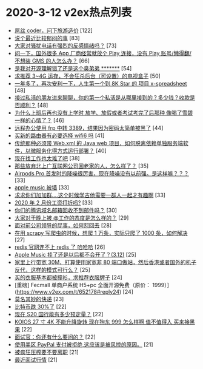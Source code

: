 # 2020-3-12 v2ex热点列表

+ [屌丝 coder，问下旅游造价](https://www.v2ex.com/t/652080#reply122) [122]
+ [说个最近比较郁闷的事](https://www.v2ex.com/t/652203#reply83) [83]
+ [大家对骚扰电话有强烈的反感情绪吗？](https://www.v2ex.com/t/652077#reply73) [73]
+ [问一下，国外很多 App 厂商经常就放个 Play 连接，没有 Play 账号/懒得翻/不想装 GMS 的人怎么办？](https://www.v2ex.com/t/652266#reply66) [66]
+ [是我对开源理解错了还是这个臭弟弟 *******](https://www.v2ex.com/t/652086#reply54) [54]
+ [求推荐 3~4G 运存，不会狂杀后台（可设置）的电视盒子](https://www.v2ex.com/t/652119#reply50) [50]
+ [一年多了，再次安利一下，人生第一个到 8K Star 的 项目 x-spreadsheet](https://www.v2ex.com/t/652066#reply48) [48]
+ [接过私活的朋友进来聊聊，你的第一个私活是从哪里接到的？多少钱？收款是否顺利？](https://www.v2ex.com/t/652212#reply48) [48]
+ [为什么上班后再也没有上学时 放学、放假或者考试考完了后那种 像喝了雪碧一样的心情了？](https://www.v2ex.com/t/652180#reply46) [46]
+ [远程办公使用 frp 中转 3389，结果因为密码太简单被黑了](https://www.v2ex.com/t/652129#reply44) [44]
+ [买新的路由器有必要选择 wifi6 吗](https://www.v2ex.com/t/652137#reply41) [41]
+ [传统那种必须带 Web.xml 的 Java web 项目，如何脱离依赖单独服务端软件，以微服务化得方式运行部署？](https://www.v2ex.com/t/652076#reply40) [40]
+ [现在找工作也太难了吧](https://www.v2ex.com/t/652157#reply38) [38]
+ [那些放弃北上广互联网公司回老家的人，怎么样了？](https://www.v2ex.com/t/652069#reply35) [35]
+ [Airpods Pro 首发时的降噪很厉害，现在降噪没有以前强。是这样嘛？？？](https://www.v2ex.com/t/652051#reply33) [33]
+ [apple music 被墙](https://www.v2ex.com/t/652072#reply33) [33]
+ [求求你们加加群....这个时候学吉他需要一群人一起才有趣啊](https://www.v2ex.com/t/652127#reply33) [33]
+ [2020 年 2 月份工资打折吗?](https://www.v2ex.com/t/652221#reply33) [33]
+ [你们的腾讯域名邮箱回收不到邮件吗？](https://www.v2ex.com/t/652133#reply30) [30]
+ [大家对于晚上被 @工作的态度是怎么样的？](https://www.v2ex.com/t/652128#reply29) [29]
+ [面对前公司领导的屁事，如何怼回去](https://www.v2ex.com/t/652226#reply28) [28]
+ [在用 scrapy 写爬虫的时候，想爬 1 万条，实际只爬了 1000 条，如何解决](https://www.v2ex.com/t/652074#reply27) [27]
+ [redis 官网连不上 redis 了 哈哈哈](https://www.v2ex.com/t/652220#reply26) [26]
+ [Apple Music 挂了还是以后都不会开了？(3.12)](https://www.v2ex.com/t/652071#reply25) [25]
+ [家里上行带宽 30M，打算使用家宽非 80 端口做站，然后香港或者国外的机子反代，这样的模式可行么？](https://www.v2ex.com/t/652245#reply25) [25]
+ [买的衣服基本都被撞衫，求推荐衣服牌子](https://www.v2ex.com/t/652149#reply24) [24]
+ [重磅] Fecmall 单商户系统 H5+pc 全面开源免费（原价： 1999）](https://www.v2ex.com/t/652178#reply24) [24]
+ [莫名其妙的快递](https://www.v2ex.com/t/652047#reply23) [23]
+ [比特币跌 30%了](https://www.v2ex.com/t/652291#reply22) [22]
+ [现在 S20 国行能有多少预定量？](https://www.v2ex.com/t/652073#reply22) [22]
+ [KOIOS 27 寸 4K 不能升降旋转 现在狗东 999 怎么样啊 值不值得入 买来接黑果](https://www.v2ex.com/t/652121#reply22) [22]
+ [面试官：你还有什么要问的？](https://www.v2ex.com/t/652156#reply22) [22]
+ [使用美区 PayPal 支付被拒绝,这应该是被风控的原因。](https://www.v2ex.com/t/652134#reply21) [21]
+ [被疯狂压榨要不要离职](https://www.v2ex.com/t/652177#reply21) [21]
+ [最近面试行情](https://www.v2ex.com/t/652222#reply21) [21]
